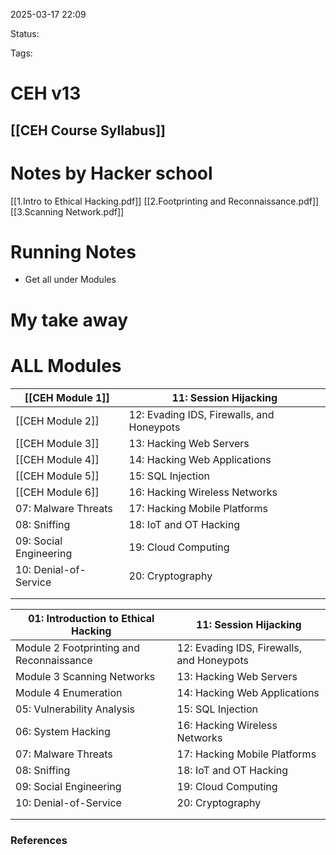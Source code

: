 2025-03-17 22:09

Status:

Tags:

# CEH v13

## [[CEH Course Syllabus]]

# Notes by Hacker school 
[[1.Intro to Ethical Hacking.pdf]]
[[2.Footprinting and Reconnaissance.pdf]]
[[3.Scanning Network.pdf]]

# Running Notes 
* Get all under Modules
# My take away 




# ALL Modules 


| [[CEH Module 1]]       | 11: Session Hijacking                     |
| ---------------------- | ----------------------------------------- |
| [[CEH Module 2]]       | 12: Evading IDS, Firewalls, and Honeypots |
| [[CEH Module 3]]       | 13: Hacking Web Servers                   |
| [[CEH Module 4]]       | 14: Hacking Web Applications              |
| [[CEH Module 5]]       | 15: SQL Injection                         |
| [[CEH Module 6]]       | 16: Hacking Wireless Networks             |
| 07: Malware Threats    | 17: Hacking Mobile Platforms              |
| 08: Sniffing           | 18: IoT and OT Hacking                    |
| 09: Social Engineering | 19: Cloud Computing                       |
| 10: Denial-of-Service  | 20: Cryptography                          |
|                        |                                           |
|                        |                                           |

| 01: Introduction to Ethical Hacking      | 11: Session Hijacking                     |
| ---------------------------------------- | ----------------------------------------- |
| Module 2 Footprinting and Reconnaissance | 12: Evading IDS, Firewalls, and Honeypots |
| Module 3 Scanning Networks               | 13: Hacking Web Servers                   |
| Module 4 Enumeration                     | 14: Hacking Web Applications              |
| 05: Vulnerability Analysis               | 15: SQL Injection                         |
| 06: System Hacking                       | 16: Hacking Wireless Networks             |
| 07: Malware Threats                      | 17: Hacking Mobile Platforms              |
| 08: Sniffing                             | 18: IoT and OT Hacking                    |
| 09: Social Engineering                   | 19: Cloud Computing                       |
| 10: Denial-of-Service                    | 20: Cryptography                          |
|                                          |                                           |
|                                          |                                           |

### References
